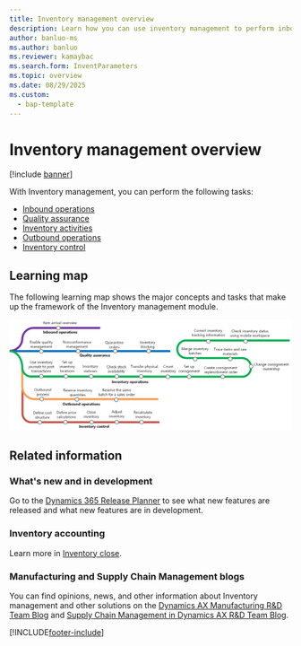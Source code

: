 ```yaml
---
title: Inventory management overview
description: Learn how you can use inventory management to perform inbound operations, quality assurance, inventory activities, outbound operations, and inventory control.
author: banluo-ms
ms.author: banluo
ms.reviewer: kamaybac
ms.search.form: InventParameters
ms.topic: overview
ms.date: 08/29/2025
ms.custom:
  - bap-template
---
```


# Inventory management overview

[!include [banner](../includes/banner.md)]

With Inventory management, you can perform the following tasks:

- [Inbound operations](arrival-overview.md)
- [Quality assurance](quality-management-processes.md)
- [Inventory activities](inventory-journals.md)
- [Outbound operations](outbound-process.md)
- [Inventory control](../cost-management/inventory-close.md)

## Learning map

The following learning map shows the major concepts and tasks that make up the framework of the Inventory management module.

[![Inventory learning map.](./media/inventory-learning-map.png)](./media/inventory-learning-map.png)

## Related information

### What's new and in development

Go to the [Dynamics 365 Release Planner](https://releaseplans.microsoft.com/?app=Supply+Chain+Management) to see what new features are released and what new features are in development.

### Inventory accounting

Learn more in [Inventory close](../cost-management/inventory-close.md).

### Manufacturing and Supply Chain Management blogs

You can find opinions, news, and other information about Inventory management and other solutions on the [Dynamics AX Manufacturing R&D Team Blog](/archive/blogs/axmfg/) and [Supply Chain Management in Dynamics AX R&D Team Blog](https://blogs.msdn.microsoft.com/dynamicsaxscm).

[!INCLUDE[footer-include](../../includes/footer-banner.md)]
